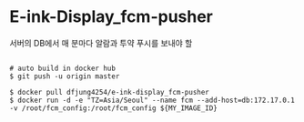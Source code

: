 # E-ink-Display_fcm-pusher
서버의 DB에서 매 분마다 알람과 투약 푸시를 보내야 할 

```

# auto build in docker hub
$ git push -u origin master

$ docker pull dfjung4254/e-ink-display_fcm-pusher
$ docker run -d -e "TZ=Asia/Seoul" --name fcm --add-host=db:172.17.0.1 -v /root/fcm_config:/root/fcm_config ${MY_IMAGE_ID}


```

